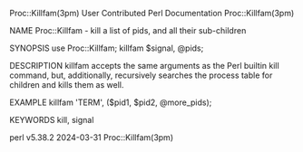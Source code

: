Proc::Killfam(3pm)					      User Contributed Perl Documentation					    Proc::Killfam(3pm)

NAME
       Proc::Killfam - kill a list of pids, and all their sub-children

SYNOPSIS
	use Proc::Killfam;
	killfam $signal, @pids;

DESCRIPTION
       killfam accepts the same arguments as the Perl builtin kill command, but, additionally, recursively searches the process table for children and kills
       them as well.

EXAMPLE
       killfam 'TERM', ($pid1, $pid2, @more_pids);

KEYWORDS
       kill, signal

perl v5.38.2								  2024-03-31							    Proc::Killfam(3pm)
